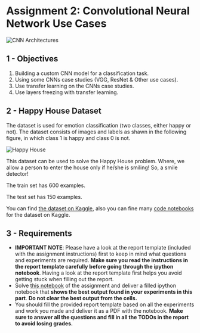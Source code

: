 # Assignment 2: Convolutional Neural Network Use Cases

![CNN Architectures](cnn_architectures.png)

## 1 - Objectives

1. Building a custom CNN model for a classification task.
2. Using some CNNs case studies (VGG, ResNet & Other use cases).
3. Use transfer learning on the CNNs case studies.
4. Use layers freezing with transfer learning.

## 2 - Happy House Dataset

The dataset is used for emotion classification (two classes, either happy or not). The dataset consists of images and labels as shawn in the following figure, in which class 1 is happy and class 0 is not.

![Happy House](happy_house.png)

This dataset can be used to solve the Happy House problem. Where, we allow a person to enter the house only if he/she is smiling! So, a smile detector!

The train set has 600 examples.

The test set has 150 examples.

You can find [the dataset on Kaggle](https://www.kaggle.com/iarunava/happy-house-dataset), also you can fine many [code notebooks](https://www.kaggle.com/iarunava/happy-house-dataset/code) for the dataset on Kaggle.

## 3 - Requirements
* **IMPORTANT NOTE**: Please have a look at the report template (included with the assignment instructions) first to keep in mind what questions and experiments are required. **Make sure you read the instructions in the report template carefully before going through the ipython notebook**. Having a look at the report template first helps you avoid getting stuck when filling out the report.
* Solve [this notebook](Lab3.ipynb) of the assignment and deliver a filled ipython notebook that **shows the best output found in your experiments in this part**. **Do not clear the best output from the cells.**
* You should fill the provided report template based on all the experiments and work you made and deliver it as a PDF with the notebook. **Make sure to answer all the questions and fill in all the TODOs in the report to avoid losing grades.**
